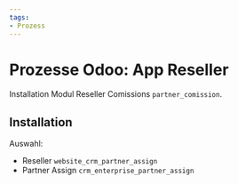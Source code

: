 ```yaml
---
tags:
- Prozess
---
```

# Prozesse Odoo: App Reseller
Installation Modul Reseller Comissions `partner_comission`.

## Installation

Auswahl:
* Reseller `website_crm_partner_assign`
* Partner Assign `crm_enterprise_partner_assign`
